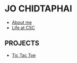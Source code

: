 # JO CHIDTAPHAI 

+ [About me](JO)
+ [Life at CSC](CSC)

## PROJECTS 
+ [Tic Tac Toe](https://github.com/JO-CHIDTAPHAI/JO-CHIDTAPHAI.github.io/tree/main/TIC_TAC_TOE)